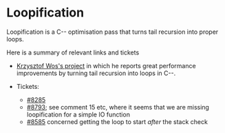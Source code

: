 # Loopification


Loopification is a C-- optimisation pass that turns tail recursion into proper loops.


Here is a summary of relevant links and tickets

- [ Krzysztof Wos's project](http://research.microsoft.com/en-us/um/people/simonpj/tmp/wos-diss-draft.pdf) in which he reports great performance improvements by turning tail recursion into loops in C--. 

- Tickets:

  - [\#8285](https://gitlab.haskell.org//ghc/ghc/issues/8285)
  - [\#8793](https://gitlab.haskell.org//ghc/ghc/issues/8793); see comment 15 etc, where it seems that we are missing loopification for a simple IO function
  - [\#8585](https://gitlab.haskell.org//ghc/ghc/issues/8585) concerned getting the loop to start *after* the stack check
